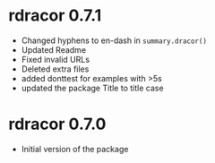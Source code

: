 # rdracor 0.7.1

* Changed hyphens to en-dash in `summary.dracor()`
* Updated Readme
* Fixed invalid URLs
* Deleted extra files
* added donttest for examples with >5s
* updated the package Title to title case

# rdracor 0.7.0

* Initial version of the package
